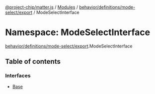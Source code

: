 [@project-chip/matter.js](../README.md) / [Modules](../modules.md) / [behavior/definitions/mode-select/export](behavior_definitions_mode_select_export.md) / ModeSelectInterface

# Namespace: ModeSelectInterface

[behavior/definitions/mode-select/export](behavior_definitions_mode_select_export.md).ModeSelectInterface

## Table of contents

### Interfaces

- [Base](../interfaces/behavior_definitions_mode_select_export.ModeSelectInterface.Base.md)
